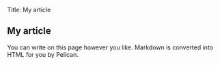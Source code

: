 Title: My article

## My article

You can write on this page however you like. Markdown is converted into HTML
for you by Pelican.

